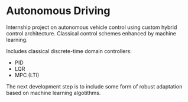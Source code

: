 # Autonomous Driving
Internship project on autonomous vehicle control using custom hybrid control architecture. Classical control schemes enhanced by machine learning.

Includes classical discrete-time domain controllers:

* PID
* LQR
* MPC (LTI)


The next development step is to include some form of robust adaptation based on machine learning algotithms.
